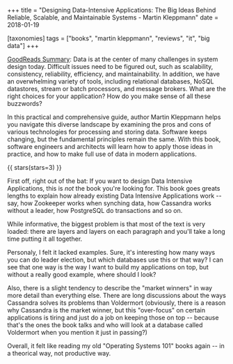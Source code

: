 +++
title = "Designing Data-Intensive Applications: The Big Ideas Behind Reliable, Scalable, and Maintainable Systems - Martin Kleppmann"
date = 2018-01-19

[taxonomies]
tags = ["books", "martin kleppmann", "reviews", "it", "big data"]
+++

[GoodReads Summary](https://www.goodreads.com/book/show/34626431-designing-data-intensive-applications):
Data is at the center of many challenges in system design today. Difficult
issues need to be figured out, such as scalability, consistency, reliability,
efficiency, and maintainability. In addition, we have an overwhelming variety
of tools, including relational databases, NoSQL datastores, stream or batch
processors, and message brokers. What are the right choices for your
application? How do you make sense of all these buzzwords?

In this practical and comprehensive guide, author Martin Kleppmann helps you
navigate this diverse landscape by examining the pros and cons of various
technologies for processing and storing data. Software keeps changing, but the
fundamental principles remain the same. With this book, software engineers and
architects will learn how to apply those ideas in practice, and how to make
full use of data in modern applications.

<!-- more -->

{{ stars(stars=3) }}

First off, right out of the bat: If you want to design Data Intensive
Applications, this is *not* the book you're looking for. This book goes greats
lengths to explain how already existing Data Intensive Applications work --
say, how Zookeeper works when synching data, how Cassandra works without a
leader, how PostgreSQL do transactions and so on.

While informative, the biggest problem is that most of the text is very
loaded: there are layers and layers on each paragraph and you'll take a long
time putting it all together.

Personaly, I felt it lacked examples. Sure, it's interesting how many ways you
can do leader election, but which databases use this or that way? I can see
that one way is the way I want to build my applications on top, but without a
really good example, where should I look?

Also, there is a slight tendency to describe the "market winners" in way more
detail than everything else. There are long discussions about the ways
Cassandra solves its problems than Voldermort (obviously, there is a reason
why Cassandra is the market winner, but this "over-focus" on certain
applications is tiring and just do a job on keeping those on top -- because
that's the ones the book talks and who will look at a database called
Voldermort when you mention it just in passing?)

Overall, it felt like reading my old "Operating Systems 101" books again -- in
a theorical way, not productive way.
